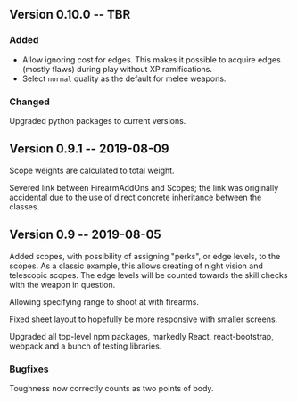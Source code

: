 ## Version 0.10.0 -- TBR

### Added

* Allow ignoring cost for edges. This makes it possible to acquire edges (mostly flaws) during play without XP ramifications.
* Select `normal` quality as the default for melee weapons.

### Changed

Upgraded python packages to current versions.

## Version 0.9.1 -- 2019-08-09

Scope weights are calculated to total weight.

Severed link between FirearmAddOns and Scopes; the link was originally
accidental due to the use of direct concrete inheritance between the
classes.

## Version 0.9 -- 2019-08-05

Added scopes, with possibility of assigning "perks", or edge levels, to
the scopes. As a classic example, this allows creating of night vision
and telescopic scopes. The edge levels will be counted towards the
skill checks with the weapon in question.

Allowing specifying range to shoot at with firearms.

Fixed sheet layout to hopefully be more responsive with smaller screens.

Upgraded all top-level npm packages, markedly React, react-bootstrap,
webpack and a bunch of testing libraries.

### Bugfixes

Toughness now correctly counts as two points of body.